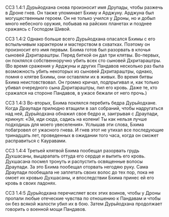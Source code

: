 ССЗ 1.4:1	Дурьйодхана снова произносит имя Друпады, чтобы разжечь в Дроне гнев. Он также упоминает Бхиму и Арджуну. Арджуна был могущественным героем. Он не только учился у Дроны, но и добыл много небесного оружия, побывав на райских планетах и позднее сражаясь с Господом Шивой.

ССЗ 1.4:2	Однако больше всего Дурьйодхана опасался Бхимы с его вспыльчивым характером и мастерством в схватках. Поэтому он произносит его имя первым. Бхима готов был разорвать в клочья сыновей Дхритараштры. Перед биткой он дал три клятвы. Во-первых, он поклялся собственноручно убить всех сто сыновей Дхритараштры. (Во время сражения у Арджуны и других Пандавов несколько раз была возможность убить некоторых из сыновей Дхритараштры, однако, помня о клятве Бхимы, они оставляли их в живых. Во время битвы Бхима неистовствовал. Он громко кричал, подпрыгивал и, как только убивал очередного сына Дхритараштры, пил его кровь. Даже те, кто сражался на стороне Пандавов, в ужасе бежали от него прочь.)

ССЗ 1.4:3	Во-вторых, Бхима поклялся перебить бедра Дурьйодхане. Когда Драупади прилюдно втащили в зал собраний, чтобы надругаться над ней, Дурьйодхана обнажил свое бедро и, заигрывая с Драупади, крикнул: «Эй, иди сюда, садись на колени! Ты как нельзя лучше подходишь для моего увеселения». Услышав эти слова, Бхима побагровел от ужасного гнева. И гнев этот не утихал все последующие тринадцать лет, проведенных в ожидании того часа, когда он сможет расправиться с Кауравами.

ССЗ 1.4:4	Третьей клятвой Бхима пообещал разорвать грудь Духшасаны, выцарапать оттуда его сердце и выпить его кровь. Духшасана посмел тронуть и распустить освященные волосы Драупади. За это Бхима пообещал оторвать негодяю руку. Сама Драупади пообещала не заплетать своих волос до тех пор, пока не омоет их кровью Духшасаны, и впоследствии Бхима принес ей его кровь в своих ладонях.

ССЗ 1.4:5	Дурьйодхана перечисляет всех этих воинов, чтобы у Дроны пропали любые отеческие чувства по отношению к Пандавам и чтобы он без всякой жалости убил их в бою. Затем Дурьйодхана продолжает говорить о военной мощи Пандавов.